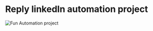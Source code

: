 # Reply linkedIn automation project


![Fun Automation project](https://user-images.githubusercontent.com/81525051/147880479-ef72020c-9cdd-4943-823e-1d06597ad89d.gif)
